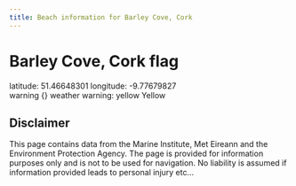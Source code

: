 ```yaml
---
title: Beach information for Barley Cove, Cork
---
```

# Barley Cove, Cork <span class="material-icons blue-flag">flag</span>

<div class="location-info">latitude: 51.46648301 longitude: -9.77679827</div>
<div class="met-eireann-warnings"><span class="material-icons {}-warning">warning</span>&nbsp;{} weather warning: yellow Yellow&nbsp;</div>
<div></div>

## Disclaimer

This page contains data from the Marine Institute, 
Met Eireann and the Environment Protection Agency. The page is provided for
information purposes only and is not to be used for navigation. No liability 
is assumed if information provided leads to personal injury etc...